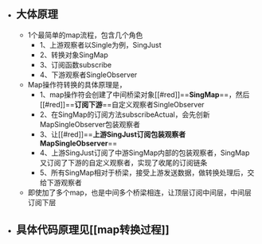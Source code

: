 - ## 大体原理
	- 1个最简单的map流程，包含几个角色
		- 1、上游观察者以Single为例，SingJust
		- 2、转换对象SingMap
		- 3、订阅函数subscribe
		- 4、下游观察者SingleObserver
	- Map操作符转换的具体原理是，
		- 1、map操作符会创建了中间桥梁对象[[#red]]==**SingMap**==，然后[[#red]]==**订阅下游**==自定义观察者SingleObserver
		- 2、在SingMap的订阅方法subscribeActual，会先创新MapSingleObserver包装观察者
		- 3、让[[#red]]==**上游SingJust订阅包装观察者MapSingleObserver**==
		- 4、上游SingJust订阅了中游SingMap内部的包装观察者，SingMap又订阅了下游的自定义观察者，实现了收尾的订阅链条
		- 5、所有SingMap相对于桥梁，接受上游发送数据，做转换处理后，交给下游观察者
	- 即使加了多个map，也是中间多个桥梁相连，让顶层订阅中间层，中间层订阅下层
- ## 具体代码原理见[[map转换过程]]